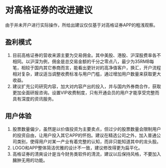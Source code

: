 # 对高格证券的改进建议
由于并未开户进行实际操作，所给出建议仅仅基于对高格证券APP的粗浅观察。

## 盈利模式
1. 目前高格证券的营收来源主要为交易佣金。其中美股、港股、沪深股费率各不相同。以沪深为例，佣金是总交易金额的千分之零点八，最少为35RMB每笔，相较于国内其它券商而言，能看出更针对的高净值客户，换汇，开户流程相对复杂，建议适当调整收费标准与用户门槛，通过增加用户数量来获取更大收益。
2. 建议扩充公司研究内容，加大对内容产出的投入，并与国内外券商合作，获取更加全面研报咨询。设置VIP收费制度，只有开通会员的用户才能享受完整而具有深度的资讯服务。

## 用户体验
1. 股票数量偏少，虽然是以价值投资为主要卖点，但过少的股票数量会限制用户的投资自由，让用户投入其它APP的怀抱。建议在精选公司之外，加入普通公司类别，使得用户对某一产业有着完整的认知，而非只能知道其中的龙头股。
2. LOGO和APP整体简洁优雅的设计不一致，建议修改得更为扁平化。
3. 高格证券的清爽设计是当今财务类软件的清流，建议以后保持风格，不要加入臃肿无用的功能。